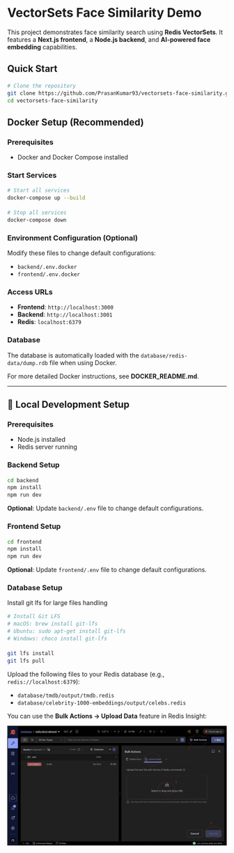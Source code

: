 # VectorSets Face Similarity Demo

This project demonstrates face similarity search using **Redis VectorSets**. It features a **Next.js frontend**, a **Node.js backend**, and **AI-powered face embedding** capabilities.

## Quick Start

```bash
# Clone the repository
git clone https://github.com/PrasanKumar93/vectorsets-face-similarity.git
cd vectorsets-face-similarity
```

## Docker Setup (Recommended)

### Prerequisites

- Docker and Docker Compose installed

### Start Services

```bash
# Start all services
docker-compose up --build

# Stop all services
docker-compose down
```

### Environment Configuration (Optional)

Modify these files to change default configurations:

- `backend/.env.docker`
- `frontend/.env.docker`

### Access URLs

- **Frontend**: `http://localhost:3000`
- **Backend**: `http://localhost:3001`
- **Redis**: `localhost:6379`

### Database

The database is automatically loaded with the `database/redis-data/dump.rdb` file when using Docker.

For more detailed Docker instructions, see **DOCKER_README.md**.

---

## 🔧 Local Development Setup

### Prerequisites

- Node.js installed
- Redis server running

### Backend Setup

```bash
cd backend
npm install
npm run dev
```

**Optional**: Update `backend/.env` file to change default configurations.

### Frontend Setup

```bash
cd frontend
npm install
npm run dev
```

**Optional**: Update `frontend/.env` file to change default configurations.

### Database Setup

Install git lfs for large files handling

```bash
# Install Git LFS
# macOS: brew install git-lfs
# Ubuntu: sudo apt-get install git-lfs
# Windows: choco install git-lfs

git lfs install
git lfs pull
```

Upload the following files to your Redis database (e.g., `redis://localhost:6379`):

- `database/tmdb/output/tmdb.redis`
- `database/celebrity-1000-embeddings/output/celebs.redis`

You can use the **Bulk Actions → Upload Data** feature in Redis Insight:

![Redis Insight Upload](./docs/images/redis-insight-upload.png)
